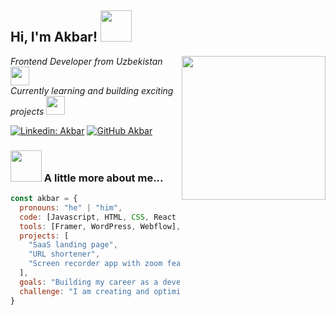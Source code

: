 <h2> Hi, I'm Akbar! <img src="https://media.giphy.com/media/mGcNjsfWAjY5AEZNw6/giphy.gif" width="50"></h2>
<img align='right' src="https://media.giphy.com/media/UcK7JalnjCz0k/giphy.gif" width="230">
<p><em>Frontend Developer from Uzbekistan <img src="https://media.giphy.com/media/fYSnHlufseco8Fh93Z/giphy.gif" width="30"></br>Currently learning and building exciting projects <img src="https://media.giphy.com/media/WUlplcMpOCEmTGBtBW/giphy.gif" width="30"> 
</em></p>

[![Linkedin: Akbar](https://img.shields.io/badge/-Akbar-blue?style=flat-square&logo=Linkedin&logoColor=white&link=https://www.linkedin.com/in/akbarahmadjonov)](https://www.linkedin.com/in/akbarahmadjonov)
[![GitHub Akbar](https://img.shields.io/github/followers/jackbouncy7?label=follow&style=social)](https://github.com/jackbouncy7)

### <img src="https://media.giphy.com/media/VgCDAzcKvsR6OM0uWg/giphy.gif" width="50"> A little more about me...  

```javascript
const akbar = {
  pronouns: "he" | "him",
  code: [Javascript, HTML, CSS, React and more],
  tools: [Framer, WordPress, Webflow],
  projects: [
    "SaaS landing page",
    "URL shortener",
    "Screen recorder app with zoom features"
  ],
  goals: "Building my career as a developer and launching SaaS products",
  challenge: "I am creating and optimizing landing pages using Framer"
}
